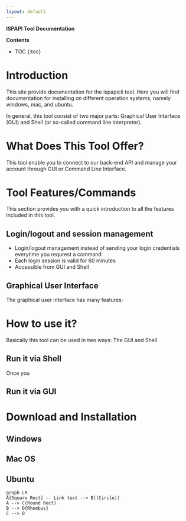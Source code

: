 ```yaml
---
layout: default
---
```


**ISPAPI Tool Documentation**

**Contents**
* TOC
{:toc}

# Introduction

This site provide documentation for the ispapicli tool. Here you will find documentation for installing on different operation systems, namely windows, mac, and ubuntu. 

In general, this tool consist of two major parts: Graphical User Interface (GUI) and Shell (or so-called command line interpreter).

# What Does This Tool Offer?

This tool enable you to connect to our back-end API and manage your account through GUI or Command Line Interface.


# Tool Features/Commands

This section provides you with a quick introduction to all the features included in this tool.

## Login/logout and session management

*   Login/logout management instead of sending your login credentials everytime you requrest a command
*   Each login session is valid for 60 minutes
*   Accessible from GUI and Shell

## Graphical User Interface

The graphical user interface has many features:

# How to use it?

Basically this tool can be used in two ways: The GUI and Shell

## Run it via Shell

Once you 

## Run it via GUI

# Download and Installation

## Windows

## Mac OS

## Ubuntu

```mermaid
graph LR
A[Square Rect] -- Link text --> B((Circle))
A --> C(Round Rect)
B --> D{Rhombus}
C --> D
```